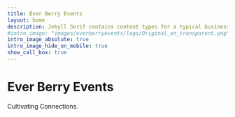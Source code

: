 ```yaml
---
title: Ever Berry Events
layout: home
description: Jekyll Serif contains content types for a typical business website. The theme is fully responsive, blazing fast and artfully illustrated.
#intro_image: "images/everberryevents/logo/Original_on_transparent.png"
intro_image_absolute: true
intro_image_hide_on_mobile: true
show_call_box: true
---
```


# Ever Berry Events

Cultivating Connections.
